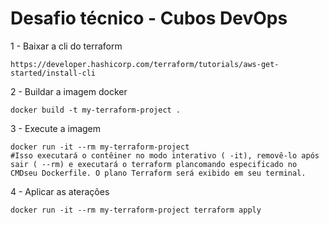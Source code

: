 # Desafio técnico - Cubos DevOps

1 - Baixar a cli do terraform

    https://developer.hashicorp.com/terraform/tutorials/aws-get-started/install-cli

2 - Buildar a imagem docker 

    docker build -t my-terraform-project .

3 - Execute a imagem

    docker run -it --rm my-terraform-project 
    #Isso executará o contêiner no modo interativo ( -it), removê-lo após sair ( --rm) e executará o terraform plancomando especificado no CMDseu Dockerfile. O plano Terraform será exibido em seu terminal.

4 - Aplicar as aterações

    docker run -it --rm my-terraform-project terraform apply



